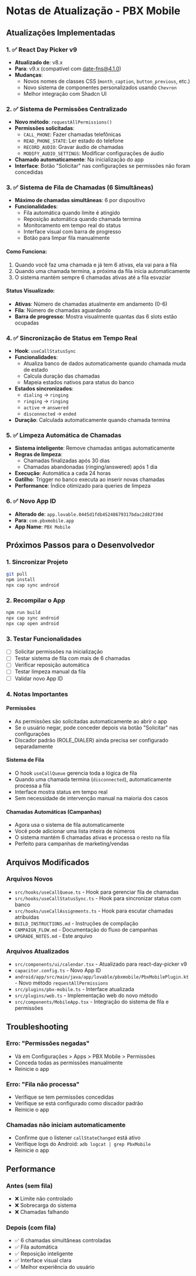 # Notas de Atualização - PBX Mobile

## Atualizações Implementadas

### 1. ✅ React Day Picker v9
- **Atualizado de**: v8.x
- **Para**: v9.x (compatível com date-fns@4.1.0)
- **Mudanças**:
  - Novos nomes de classes CSS (`month_caption`, `button_previous`, etc.)
  - Novo sistema de componentes personalizados usando `Chevron`
  - Melhor integração com Shadcn UI

### 2. ✅ Sistema de Permissões Centralizado
- **Novo método**: `requestAllPermissions()`
- **Permissões solicitadas**:
  - `CALL_PHONE`: Fazer chamadas telefônicas
  - `READ_PHONE_STATE`: Ler estado do telefone
  - `RECORD_AUDIO`: Gravar áudio de chamadas
  - `MODIFY_AUDIO_SETTINGS`: Modificar configurações de áudio
- **Chamado automaticamente**: Na inicialização do app
- **Interface**: Botão "Solicitar" nas configurações se permissões não foram concedidas

### 3. ✅ Sistema de Fila de Chamadas (6 Simultâneas)
- **Máximo de chamadas simultâneas**: 6 por dispositivo
- **Funcionalidades**:
  - Fila automática quando limite é atingido
  - Reposição automática quando chamada termina
  - Monitoramento em tempo real do status
  - Interface visual com barra de progresso
  - Botão para limpar fila manualmente

#### Como Funciona:
1. Quando você faz uma chamada e já tem 6 ativas, ela vai para a fila
2. Quando uma chamada termina, a próxima da fila inicia automaticamente
3. O sistema mantém sempre 6 chamadas ativas até a fila esvaziar

#### Status Visualizado:
- **Ativas**: Número de chamadas atualmente em andamento (0-6)
- **Fila**: Número de chamadas aguardando
- **Barra de progresso**: Mostra visualmente quantas das 6 slots estão ocupadas

### 4. ✅ Sincronização de Status em Tempo Real
- **Hook**: `useCallStatusSync`
- **Funcionalidades**:
  - Atualiza banco de dados automaticamente quando chamada muda de estado
  - Calcula duração das chamadas
  - Mapeia estados nativos para status do banco
- **Estados sincronizados**:
  - `dialing` → `ringing`
  - `ringing` → `ringing`
  - `active` → `answered`
  - `disconnected` → `ended`
- **Duração**: Calculada automaticamente quando chamada termina

### 5. ✅ Limpeza Automática de Chamadas
- **Sistema inteligente**: Remove chamadas antigas automaticamente
- **Regras de limpeza**:
  - Chamadas finalizadas após 30 dias
  - Chamadas abandonadas (ringing/answered) após 1 dia
- **Execução**: Automática a cada 24 horas
- **Gatilho**: Trigger no banco executa ao inserir novas chamadas
- **Performance**: Índice otimizado para queries de limpeza

### 6. ✅ Novo App ID
- **Alterado de**: `app.lovable.0445d1fdb45248679317bdac2d82f30d`
- **Para**: `com.pbxmobile.app`
- **App Name**: `PBX Mobile`

## Próximos Passos para o Desenvolvedor

### 1. Sincronizar Projeto
```bash
git pull
npm install
npx cap sync android
```

### 2. Recompilar o App
```bash
npm run build
npx cap sync android
npx cap open android
```

### 3. Testar Funcionalidades
- [ ] Solicitar permissões na inicialização
- [ ] Testar sistema de fila com mais de 6 chamadas
- [ ] Verificar reposição automática
- [ ] Testar limpeza manual da fila
- [ ] Validar novo App ID

### 4. Notas Importantes

#### Permissões
- As permissões são solicitadas automaticamente ao abrir o app
- Se o usuário negar, pode conceder depois via botão "Solicitar" nas configurações
- Discador padrão (ROLE_DIALER) ainda precisa ser configurado separadamente

#### Sistema de Fila
- O hook `useCallQueue` gerencia toda a lógica de fila
- Quando uma chamada termina (`disconnected`), automaticamente processa a fila
- Interface mostra status em tempo real
- Sem necessidade de intervenção manual na maioria dos casos

#### Chamadas Automáticas (Campanhas)
- Agora usa o sistema de fila automaticamente
- Você pode adicionar uma lista inteira de números
- O sistema mantém 6 chamadas ativas e processa o resto na fila
- Perfeito para campanhas de marketing/vendas

## Arquivos Modificados

### Arquivos Novos
- `src/hooks/useCallQueue.ts` - Hook para gerenciar fila de chamadas
- `src/hooks/useCallStatusSync.ts` - Hook para sincronizar status com banco
- `src/hooks/useCallAssignments.ts` - Hook para escutar chamadas atribuídas
- `BUILD_INSTRUCTIONS.md` - Instruções de compilação
- `CAMPAIGN_FLOW.md` - Documentação do fluxo de campanhas
- `UPGRADE_NOTES.md` - Este arquivo

### Arquivos Atualizados
- `src/components/ui/calendar.tsx` - Atualizado para react-day-picker v9
- `capacitor.config.ts` - Novo App ID
- `android/app/src/main/java/app/lovable/pbxmobile/PbxMobilePlugin.kt` - Novo método `requestAllPermissions`
- `src/plugins/pbx-mobile.ts` - Interface atualizada
- `src/plugins/web.ts` - Implementação web do novo método
- `src/components/MobileApp.tsx` - Integração do sistema de fila e permissões

## Troubleshooting

### Erro: "Permissões negadas"
- Vá em Configurações > Apps > PBX Mobile > Permissões
- Conceda todas as permissões manualmente
- Reinicie o app

### Erro: "Fila não processa"
- Verifique se tem permissões concedidas
- Verifique se está configurado como discador padrão
- Reinicie o app

### Chamadas não iniciam automaticamente
- Confirme que o listener `callStateChanged` está ativo
- Verifique logs do Android: `adb logcat | grep PbxMobile`
- Reinicie o app

## Performance

### Antes (sem fila)
- ❌ Limite não controlado
- ❌ Sobrecarga do sistema
- ❌ Chamadas falhando

### Depois (com fila)
- ✅ 6 chamadas simultâneas controladas
- ✅ Fila automática
- ✅ Reposição inteligente
- ✅ Interface visual clara
- ✅ Melhor experiência do usuário
